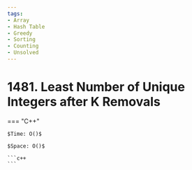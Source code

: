 ```yaml
---
tags:
- Array
- Hash Table
- Greedy
- Sorting
- Counting
- Unsolved
---
```



# 1481. Least Number of Unique Integers after K Removals

=== "C++"

    $Time: O()$

    $Space: O()$

    ```c++
    ```